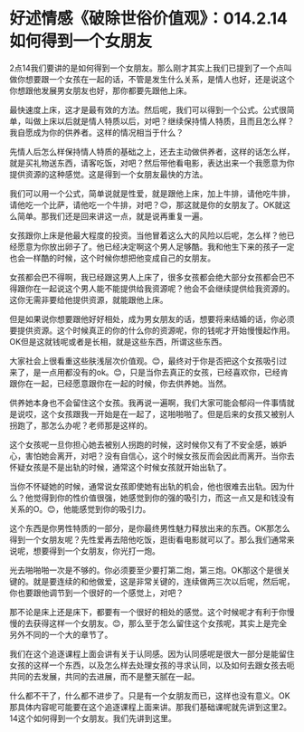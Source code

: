 # 好述情感《破除世俗价值观》：014.2.14如何得到一个女朋友

2点14我们要讲的是如何得到一个女朋友。那么刚才其实上我们已提到了一个点叫做你想要跟一个女孩在一起的话，不管是发生什么关系，是情人也好，还是说这个你想跟他发展男女朋友也好，那你都要先跟他上床。

最快速度上床，这才是最有效的方法。然后呢，我们可以得到一个公式。公式很简单，叫做上床以后就是情人特质以后，对吧？继续保持情人特质，且而且怎么样？我自愿成为你的供养者。这样的情况相当于什么？

先情人后怎么样保持情人特质的基础之上，还去主动做供养者，这样的话怎么样，就是买礼物送东西，请客吃饭，对吧？然后带他看电影，表达出来一个我愿意为你提供资源的这种感觉。这是得到一个女朋友最快的方法。

我们可以用一个公式，简单说就是性爱，就是跟他上床，加上牛排，请他吃牛排，请他吃一个比萨，请他吃一个牛排，对吧？😊，那这就是你的女朋友了。OK就这么简单。那我们还是回来讲这一点，就是说再重复一遍。

女孩跟你上床是他最大程度的投资。当他冒着这么大的风险以后呢，怎么样？他已经愿意为你放出卵子了。他已经决定啊这个男人足够酷。我和他生下来的孩子一定也会一样酷的时候，这个时候你想把他变成自己的女朋友。

女孩都会巴不得啊，我已经跟这男人上床了，很多女孩都会绝大部分女孩都会巴不得跟你在一起说这个男人能不能提供给我资源呢？他会不会继续提供给我资源的。这你无需非要给他提供资源，就能跟他上床。

但是如果说你想要跟他好好相处，成为男女朋友的话，想要将来结婚的话，你必须要提供资源。这个时候真正的你的什么你的资源呢，你的钱呢才开始慢慢起作用。OK但是这就钱呢或者是长相，就是这些东西，所谓这些东西。

大家社会上很看重这些肤浅层次价值观。😊，最终对于你是否把这个女孩吸引过来了，是一点用都没有的ok。😊，只是当你去真正的女孩，已经喜欢你，已经肯跟你在一起，已经愿意跟你在一起的时候，你去供养她。当然。

供养她本身也不会留住这个女孩。我再说一遍啊，我们大家可能会郁闷一件事情就是说哎，这个女孩跟我一开始是在一起了，这啪啪啪了。但是后来的女孩又被别人拐跑了，那怎么办呢？老师那是这样的。

这个女孩呢一旦你担心她去被别人拐跑的时候，这时候你又有了不安全感，嫉妒心，害怕她会离开，对吧？没有自信心，这个时候女孩反而会因此而离开。当你去怀疑女孩是不是出轨的时候，通常这个时候女孩就开始出轨了。

当你不怀疑她的时候，通常说女孩即使她有出轨的机会，他也很难去出轨。因为什么？他觉得到你的性价值很强，她感觉到你的强的吸引力，而这一点又是和钱没有关系的O。😊，他能感觉到你的吸引力。

这个东西是你男性特质的一部分，是你最终男性魅力释放出来的东西。OK那怎么得到一个女朋友呢？先性爱再去陪他吃饭，逛街看电影就可以了。那么我们通常来说呢，想要得到一个女朋友，你光打一炮。

光去啪啪啪一次是不够的。你必须要至少要打第二炮，第三炮。OK那这个是很关键的。就是要连续的和他做爱，这是非常关键的，连续做两三次以后呢，然后呢，你也要跟他调节到一个很好的一个感觉上，对吧？

那不论是床上还是床下，都要有一个很好的相处的感觉。这个时候呢才有利于你慢慢的去获得这样一个女朋友。😊，那么至于怎么留住这个女孩呢，其实上是完全另外不同的一个大的章节了。

我们在这个追逐课程上面会讲有关于认同感。因为认同感呢是很大一部分是能留住女孩的这样一个东西，以及怎么样去处理女孩的寻求认同，以及如何去跟女孩去呃共同的去发展，共同的去进展，而不是整天腻在一起。

什么都不干了，什么都不进步了。只是有一个女朋友而已，这样也没有意义。OK那具体内容呢可能要在这个追逐课程上面来讲。那我们基础课呢就先讲到这里2。14这个如何得到一个女朋友。我们先讲到这里。

